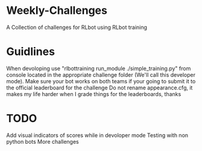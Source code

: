 # Weekly-Challenges
 A Collection of challenges for RLbot using RLbot training

# Guidlines
 When devoloping use "rlbottraining run_module ./simple_training.py" from console located in the appropriate challenge folder (We'll call this developer mode).
 Make sure your bot works on both teams if your going to submit it to the official leaderboard for the challenge
 Do not rename appearance.cfg, it makes my life harder when I grade things for the leaderboards, thanks
 
# TODO
 Add visual indicators of scores while in devoloper mode
 Testing with non python bots
 More challenges
